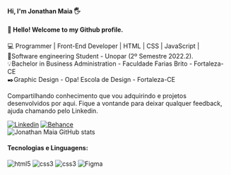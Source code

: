 #### Hi, I'm Jonathan Maia 🖐️
#### 👋 Hello! Welcome to my Github profile.


💻 Programmer | Front-End Developer | HTML | CSS | JavaScript |<br/>
📘Software engineering Student - Unopar (2º Semestre 2022.2).<br/>
💡Bachelor in Business Administration - Faculdade Farias Brito - Fortaleza-CE<br/>
✒️Graphic Design - Opa! Escola de Design - Fortaleza-CE<br/>


Compartilhando conhecimento que vou adquirindo e projetos desenvolvidos por aqui. Fique a vontande para deixar qualquer feedback, ajuda chamando pelo Linkedin.

[![Linkedin](https://img.shields.io/badge/LinkedIn-0077B5?style=for-the-badge&logo=linkedin&logoColor=white)](https://www.linkedin.com/in/jonathanppmaia) [![Behance](https://img.shields.io/badge/-Behance-blue?style=for-the-badge&logo=behance&<br>logoColor=white)](https://www.behance.net/jonathanppmaia)
<br>
![Jonathan Maia GitHub stats](https://github-readme-stats.vercel.app/api?username=jonathanppmaia&show_icons=true&theme=dark)

#### Tecnologias e Linguagens:

<div style="display:inline_block">
  <img alt="html5" src="https://img.shields.io/badge/HTML5-E34F26?style=for-the-badge&logo=html5&logoColor=white"> 
  <img alt="css3" src="https://img.shields.io/badge/CSS3-1572B6?style=for-the-badge&logo=css3&logoColor=white">
    <img alt="css3" src="https://img.shields.io/badge/JAVASCRIPT-1572B6?style=for-the-badge&logo=javascript&logoColor=white">
   <img alt="Figma" src="https://img.shields.io/badge/Figma-F24E1E?style=for-the-badge&logo=figma&logoColor=white">
  </div>
  <br>
